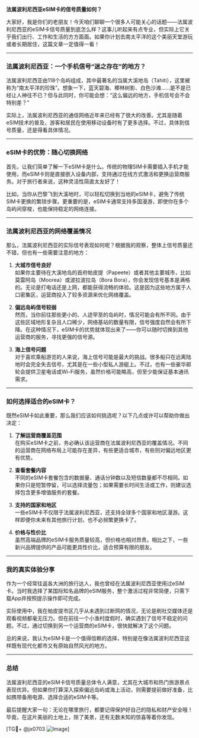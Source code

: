 **法属波利尼西亚eSIM卡的信号质量如何？**

大家好，我是你们的老朋友！今天咱们聊聊一个很多人可能关心的话题——法属波利尼西亚的eSIM卡信号质量到底怎么样？这事儿听起来有点专业，但实际上它关乎我们出行、工作和生活的方方面面。如果你计划去南太平洋的这个美丽天堂游玩或者长期居住，这篇文章一定值得一看！

---

### 法属波利尼西亚：一个手机信号“迷之存在”的地方？

法属波利尼西亚由118个岛屿组成，其中最著名的当属大溪地岛（Tahiti），这里被称为“南太平洋的珍珠”。想象一下，蓝天碧海、椰林树影、白色沙滩……是不是已经让人神往不已？但与此同时，你可能会想：“这么偏远的地方，手机信号会不会特别差？”

实际上，法属波利尼西亚的通信网络近年来已经有了很大的改善。尤其是随着eSIM技术的普及，游客和居民在使用移动设备时有了更多选择。不过，具体到信号质量，还是得看具体情况。

---

### eSIM卡的优势：随心切换网络

首先，让我们简单了解一下eSIM卡是什么。传统的物理SIM卡需要插入手机才能使用，而eSIM卡则是直接嵌入设备内部，支持通过在线方式激活和更换运营商服务。对于旅行者来说，这种灵活性简直太友好了！

比如，当你从巴黎飞到大溪地时，可以轻松切换到当地的eSIM卡，避免了传统SIM卡更换的繁琐步骤。更重要的是，eSIM卡通常支持多国漫游，即使你在多个岛屿间穿梭，也能保持稳定的网络连接。

---

### 法属波利尼西亚的网络覆盖情况

那么，法属波利尼西亚的实际信号表现如何呢？根据我的观察，整体上信号质量还不错，但也有一些需要注意的地方：

1. **大城市信号良好**  
   如果你主要待在大溪地岛的首府帕皮提（Papeete）或者其他主要城市，比如莫雷阿岛（Moorea）或波拉波拉岛（Bora Bora），你会发现信号基本是满格的。无论是打电话还是上网，都能获得流畅的体验。这是因为这些地方属于人口密集区，运营商投入了较多资源来优化网络覆盖。

2. **偏远岛屿信号较弱**  
   然而，当你前往那些更小的、人迹罕至的岛屿时，情况可能会有所不同。由于这些区域地形复杂且人口稀少，网络基站的数量有限，信号强度自然会有所下降。在这种情况下，eSIM卡的优势就体现出来了——你可以随时切换到其他运营商的服务，寻找更强的信号源。

3. **海上信号问题**  
   对于喜欢乘船游览的人来说，海上信号可能是最大的挑战。很多船只在远离陆地时会完全失去信号，尤其是在一些小型私人游艇上。不过，也有一些豪华邮轮会提供卫星电话或Wi-Fi服务，虽然价格可能略高，但至少能保证基本通讯需求。

---

### 如何选择适合的eSIM卡？

既然eSIM卡如此重要，那么我们应该如何挑选呢？以下几点或许可以帮助你做出决定：

1. **了解运营商覆盖范围**  
   在购买eSIM卡之前，务必确认该运营商在法属波利尼西亚的覆盖情况。不同的运营商在网络布局上可能存在差异，有些更适合城市，有些则对偏远地区更有优势。

2. **查看套餐内容**  
   不同的eSIM卡套餐包含的数据量、通话分钟数以及短信数量都不尽相同。如果你只是短暂停留，可以选择流量包；如果需要长时间生活或工作，则建议选择包含更多增值服务的套餐。

3. **支持的国家和地区**  
   一些eSIM卡不仅限于法属波利尼西亚，还支持全球多个国家和地区漫游。这样即便你未来有其他旅行计划，也不必频繁更换卡了。

4. **价格与性价比**  
   虽然高端品牌的eSIM卡服务质量较高，但价格也相对昂贵。相比之下，一些新兴品牌提供的产品可能更具性价比，适合预算有限的朋友。

---

### 我的真实体验分享

作为一个经常往返各大洲的旅行达人，我也曾经在法属波利尼西亚使用过eSIM卡。当时我选择了某国际知名品牌的eSIM服务，整个激活过程非常简便，只需下载App并按照提示操作即可完成。

实际使用中，我在帕皮提市区几乎从未遇到过断网的情况，无论是刷社交媒体还是观看视频都毫无压力。但在前往一个小渔村度假时，确实遇到了信号不稳定的问题。不过，通过切换到另一个运营商的eSIM卡，很快就解决了这个问题。

总的来说，我认为eSIM卡是一个值得信赖的选择，特别是在像法属波利尼西亚这样既有现代化都市又有原始自然风光的地方。

---

### 总结

法属波利尼西亚的eSIM卡信号质量总体令人满意，尤其在大城市和热门旅游景点表现优异。但如果你打算深入探索偏远岛屿或海上活动，则需要提前做好准备，比如携带备用电源、选择合适的eSIM卡等。

最后提醒大家一句：无论在哪里旅行，都要记得保护好自己的隐私和财产安全哦！毕竟，在这片美丽的土地上，除了美景，还有无数未知的惊喜等着你发现。

[TG💪+ @jx0703 ![Image](https://github.com/user-attachments/assets/dbca1d08-cadb-493c-b0ec-ad6f7a83f270)]